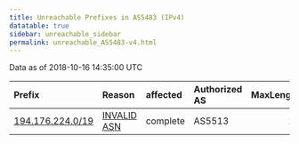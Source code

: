 ```yaml
---
title: Unreachable Prefixes in AS5483 (IPv4)
datatable: true
sidebar: unreachable_sidebar
permalink: unreachable_AS5483-v4.html
---
```


Data as of 2018-10-16 14:35:00 UTC


<div class="datatable-begin"></div>

| Prefix                                                     | Reason                                                                                                 | affected   | Authorized AS   |   MaxLength | Anchor                                         |   unreachable /24s |
|:-----------------------------------------------------------|:-------------------------------------------------------------------------------------------------------|:-----------|:----------------|------------:|:-----------------------------------------------|-------------------:|
| [194.176.224.0/19](https://stat.ripe.net/194.176.224.0/19) | [INVALID ASN](https://rpki-validator.ripe.net/announcement-preview?asn=AS5483&prefix=194.176.224.0/19) | complete   | AS5513          |          19 | [RIPE](unreachable_RIPE_NCC_RPKI_Root-v4.html) |                 32 |

<div class="datatable-end"></div>